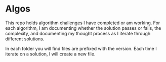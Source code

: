 # Algos
This repo holds algorithm challenges I have completed or am working. For each algorithm,
I am documenting whether the solution passes or fails, the complexity, and documenting
my thought process as I iterate through different solutions.

In each folder you will find files are prefixed with the version. Each time I iterate
on a solution, I will create a new file.
